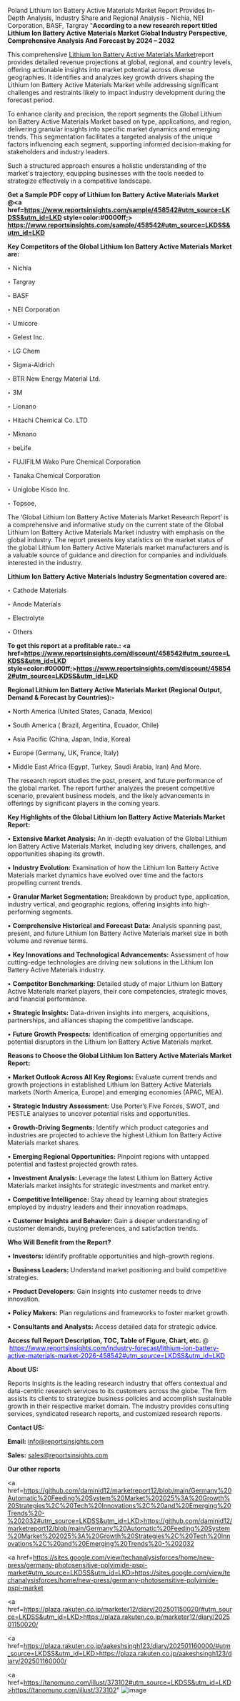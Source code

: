 Poland Lithium Ion Battery Active Materials Market Report Provides In-Depth Analysis, Industry Share and Regional Analysis - Nichia, NEI Corporation, BASF, Targray
"<strong>According to a new research report titled Lithium Ion Battery Active Materials Market Global Industry Perspective, Comprehensive Analysis And Forecast by 2024 – 2032</strong>

This comprehensive <a href=https://www.reportsinsights.com/sample/458542>Lithium Ion Battery Active Materials Market</a>report provides detailed revenue projections at global, regional, and country levels, offering actionable insights into market potential across diverse geographies. It identifies and analyzes key growth drivers shaping the Lithium Ion Battery Active Materials Market while addressing significant challenges and restraints likely to impact industry development during the forecast period.

To enhance clarity and precision, the report segments the Global Lithium Ion Battery Active Materials Market based on type, applications, and region, delivering granular insights into specific market dynamics and emerging trends. This segmentation facilitates a targeted analysis of the unique factors influencing each segment, supporting informed decision-making for stakeholders and industry leaders.

Such a structured approach ensures a holistic understanding of the market's trajectory, equipping businesses with the tools needed to strategize effectively in a competitive landscape.

<strong>Get a Sample PDF copy of Lithium Ion Battery Active Materials Market </strong><strong>@<a href=https://www.reportsinsights.com/sample/458542#utm_source=LKDSS&utm_id=LKD style=color:#0000ff;> https://www.reportsinsights.com/sample/458542#utm_source=LKDSS&utm_id=LKD</a></strong></font>

<strong>Key Competitors of the Global Lithium Ion Battery Active Materials Market are:</strong>

‣ Nichia

‣ Targray

‣ BASF

‣ NEI Corporation

‣ Umicore

‣ Gelest Inc.

‣ LG Chem

‣ Sigma-Aldrich

‣ BTR New Energy Material Ltd.

‣ 3M

‣ Lionano

‣ Hitachi Chemical Co. LTD

‣ Mknano

‣ beLife

‣ FUJIFILM Wako Pure Chemical Corporation

‣ Tanaka Chemical Corporation

‣ Uniglobe Kisco Inc.

‣ Topsoe,

The ‘Global Lithium Ion Battery Active Materials Market Research Report’ is a comprehensive and informative study on the current state of the Global Lithium Ion Battery Active Materials Market industry with emphasis on the global industry. The report presents key statistics on the market status of the global Lithium Ion Battery Active Materials market manufacturers and is a valuable source of guidance and direction for companies and individuals interested in the industry.

<strong>Lithium Ion Battery Active Materials Industry Segmentation covered are:</strong>

‣ Cathode Materials

‣ Anode Materials

‣ Electrolyte

‣ Others

<strong>To get this report at a profitable rate.: <a href=https://www.reportsinsights.com/discount/458542#utm_source=LKDSS&utm_id=LKD style=color:#0000ff;>https://www.reportsinsights.com/discount/458542#utm_source=LKDSS&utm_id=LKD</a></strong></font>

<strong>Regional Lithium Ion Battery Active Materials Market (Regional Output, Demand &amp; Forecast by Countries):-</strong>

• North America (United States, Canada, Mexico)

• South America ( Brazil, Argentina, Ecuador, Chile)

• Asia Pacific (China, Japan, India, Korea)

• Europe (Germany, UK, France, Italy)

• Middle East Africa (Egypt, Turkey, Saudi Arabia, Iran) And More.

The research report studies the past, present, and future performance of the global market. The report further analyzes the present competitive scenario, prevalent business models, and the likely advancements in offerings by significant players in the coming years.

<strong>Key Highlights of the Global Lithium Ion Battery Active Materials Market Report:</strong>

• <strong>Extensive Market Analysis:</strong> An in-depth evaluation of the Global Lithium Ion Battery Active Materials Market, including key drivers, challenges, and opportunities shaping its growth.

• <strong>Industry Evolution:</strong> Examination of how the Lithium Ion Battery Active Materials market dynamics have evolved over time and the factors propelling current trends.

• <strong>Granular Market Segmentation:</strong> Breakdown by product type, application, industry vertical, and geographic regions, offering insights into high-performing segments.

• <strong>Comprehensive Historical and Forecast Data:</strong> Analysis spanning past, present, and future Lithium Ion Battery Active Materials market size in both volume and revenue terms.

• <strong>Key Innovations and Technological Advancements:</strong> Assessment of how cutting-edge technologies are driving new solutions in the Lithium Ion Battery Active Materials industry.

• <strong>Competitor Benchmarking:</strong> Detailed study of major Lithium Ion Battery Active Materials market players, their core competencies, strategic moves, and financial performance.

• <strong>Strategic Insights:</strong> Data-driven insights into mergers, acquisitions, partnerships, and alliances shaping the competitive landscape.

• <strong>Future Growth Prospects:</strong> Identification of emerging opportunities and potential disruptors in the Lithium Ion Battery Active Materials market.

<strong>Reasons to Choose the Global Lithium Ion Battery Active Materials Market Report:</strong>

• <strong>Market Outlook Across All Key Regions:</strong> Evaluate current trends and growth projections in established Lithium Ion Battery Active Materials markets (North America, Europe) and emerging economies (APAC, MEA).

• <strong>Strategic Industry Assessment:</strong> Use Porter’s Five Forces, SWOT, and PESTLE analyses to uncover potential risks and opportunities.

• <strong>Growth-Driving Segments:</strong> Identify which product categories and industries are projected to achieve the highest Lithium Ion Battery Active Materials market shares.

• <strong>Emerging Regional Opportunities:</strong> Pinpoint regions with untapped potential and fastest projected growth rates.

• <strong>Investment Analysis:</strong> Leverage the latest Lithium Ion Battery Active Materials market insights for strategic investments and market entry.

• <strong>Competitive Intelligence:</strong> Stay ahead by learning about strategies employed by industry leaders and their innovation roadmaps.

• <strong>Customer Insights and Behavior:</strong> Gain a deeper understanding of customer demands, buying preferences, and satisfaction trends.

<strong>Who Will Benefit from the Report?</strong>

• <strong>Investors:</strong> Identify profitable opportunities and high-growth regions.

• <strong>Business Leaders:</strong> Understand market positioning and build competitive strategies.

• <strong>Product Developers:</strong> Gain insights into customer needs to drive innovation.

• <strong>Policy Makers:</strong> Plan regulations and frameworks to foster market growth.

• <strong>Consultants and Analysts:</strong> Access detailed data for strategic advice.
</ul>
<strong>Access full Report Description, TOC, Table of Figure, Chart, etc. </strong>@  <a href=https://www.reportsinsights.com/industry-forecast/lithium-ion-battery-active-materials-market-2026-458542#utm_source=LKDSS&utm_id=LKD style=color:#0000ff;>https://www.reportsinsights.com/industry-forecast/lithium-ion-battery-active-materials-market-2026-458542#utm_source=LKDSS&utm_id=LKD</a></font>

<strong><strong>About US</strong>:</strong>

Reports Insights is the leading research industry that offers contextual and data-centric research services to its customers across the globe. The firm assists its clients to strategize business policies and accomplish sustainable growth in their respective market domain. The industry provides consulting services, syndicated research reports, and customized research reports.

<strong>Contact US:</strong>

<p class=""""><b>Email:</b> <a href=mailto:info@reportsinsights.com>info@reportsinsights.com</a></p>
<p class=""""><b>Sales:</b> <a href=mailto:sales@reportsinsights.com>sales@reportsinsights.com</a></p>

<strong>Our other reports</strong>

<a href=https://github.com/daminid12/marketreport12/blob/main/Germany%20Automatic%20Feeding%20System%20Market%202025%3A%20Growth%20Strategies%2C%20Tech%20Innovations%2C%20and%20Emerging%20Trends%20-%202032#utm_source=LKDSS&utm_id=LKD>https://github.com/daminid12/marketreport12/blob/main/Germany%20Automatic%20Feeding%20System%20Market%202025%3A%20Growth%20Strategies%2C%20Tech%20Innovations%2C%20and%20Emerging%20Trends%20-%202032</a>

<a href=https://sites.google.com/view/techanalysisforces/home/new-press/germany-photosensitive-polyimide-pspi-market#utm_source=LKDSS&utm_id=LKD>https://sites.google.com/view/techanalysisforces/home/new-press/germany-photosensitive-polyimide-pspi-market</a>

<a href=https://plaza.rakuten.co.jp/marketer12/diary/202501150020/#utm_source=LKDSS&utm_id=LKD>https://plaza.rakuten.co.jp/marketer12/diary/202501150020/</a>

<a href=https://plaza.rakuten.co.jp/aakeshsingh123/diary/202501160000/#utm_source=LKDSS&utm_id=LKD>https://plaza.rakuten.co.jp/aakeshsingh123/diary/202501160000/</a>

<a href=https://tanomuno.com/illust/373102#utm_source=LKDSS&utm_id=LKD>https://tanomuno.com/illust/373102</a>"
![image](https://github.com/user-attachments/assets/7f067fc5-2a96-4a9b-ae5f-6ab55e89848e)
